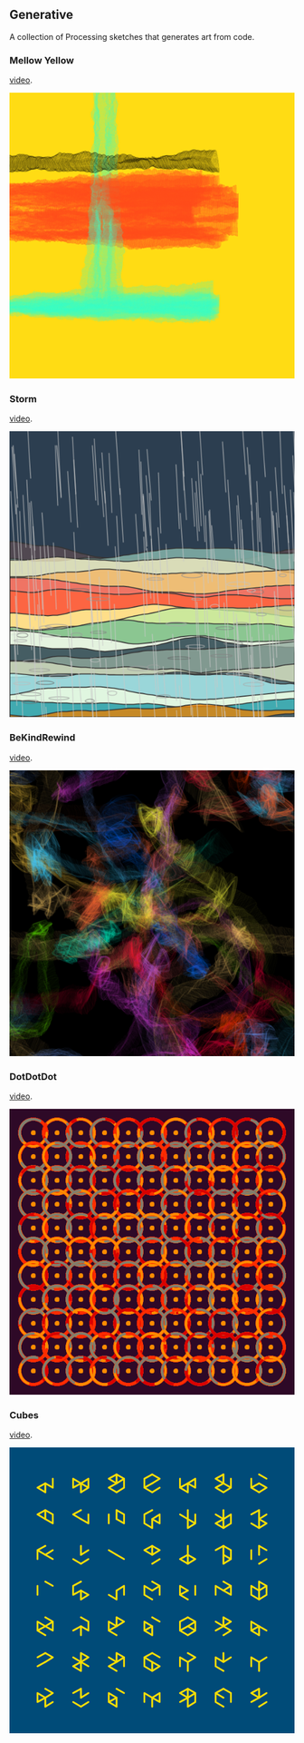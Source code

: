 ## Generative

[//]: # (Image References)

[image1]: ./MellowYellow/Frame.png "MellowYellow"
[image2]: ./Storm/Frame.png "Storm"
[image3]: ./BeKindRewind/Frame.png "BeKindRewind"
[image4]: ./DotDotDot/Frame.png "DotDotDot"
[image5]: ./Cubes/Frame.png "Cubes"


A collection of Processing sketches that generates art from code.


### Mellow Yellow

[video](https://vimeo.com/248828952).

![alt text][image1]

### Storm

[video](https://vimeo.com/248828952).

![alt text][image2]

### BeKindRewind

[video](https://vimeo.com/248828952).

![alt text][image3]

### DotDotDot

[video](https://vimeo.com/248828952).

![alt text][image4]

### Cubes

[video](https://vimeo.com/248828952).

![alt text][image5]


